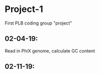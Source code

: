 # Project-1
First PLB coding group "project"

## 02-04-19:
Read in PhiX genome, calculate GC content

## 02-11-19:
